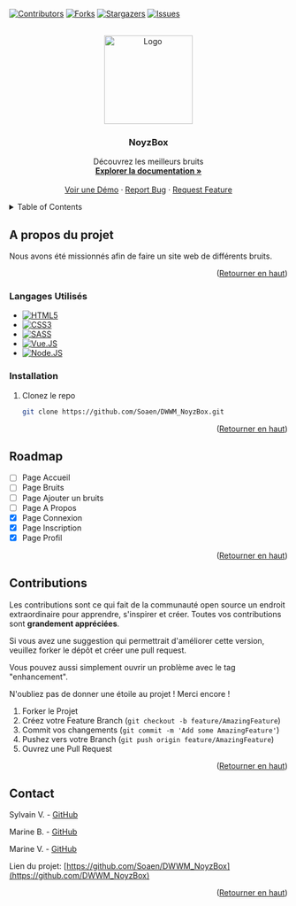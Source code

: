 <a name="readme-top"></a>
<!-- PROJECT SHIELDS -->
<!--
*** I'm using markdown "reference style" links for readability.
*** Reference links are enclosed in brackets [ ] instead of parentheses ( ).
*** See the bottom of this document for the declaration of the reference variables
*** for contributors-url, forks-url, etc. This is an optional, concise syntax you may use.
*** https://www.markdownguide.org/basic-syntax/#reference-style-links
-->
[![Contributors][contributors-shield]][contributors-url]
[![Forks][forks-shield]][forks-url]
[![Stargazers][stars-shield]][stars-url]
[![Issues][issues-shield]][issues-url]



<!-- PROJECT LOGO -->
<br />
<div align="center">
  <a href="https://github.com/Soaen/DWWM_NoyzBox">
    <img src="https://media.discordapp.net/attachments/1164829029858295869/1167115097034981446/output-onlinepngtools_1.png" alt="Logo" width="160" height="160">
  </a>

<h3 align="center">NoyzBox</h3>

  <p align="center">
    Découvrez les meilleurs bruits
    <br />
    <a href="https://github.com/Soaen/DWWM_NoyzBox"><strong>Explorer la documentation »</strong></a>
    <br />
    <br />
    <a href="https://github.com/Soaen/DWWM_NoyzBox">Voir une Démo</a>
    ·
    <a href="https://github.com/Soaen/DWWM_NoyzBox/issues">Report Bug</a>
    ·
    <a href="https://github.com/Soaen/DWWM_NoyzBox/issues">Request Feature</a>
  </p>
</div>



<!-- TABLE OF CONTENTS -->
<details>
  <summary>Table of Contents</summary>
  <ol>
    <li>
      <a href="#a-propos-du-projet">A propos du projet</a>
    </li>
    <li><a href="#installation">Installation</a></li>
    <li><a href="#roadmap">Roadmap</a></li>
    <li><a href="#contributions">Contributions</a></li>
    <li><a href="#contact">Contact</a></li>
  </ol>
</details>



<!-- ABOUT THE PROJECT -->
## A propos du projet

Nous avons été missionnés afin de faire un site web de différents bruits.

<p align="right">(<a href="#readme-top">Retourner en haut</a>)</p>


### Langages Utilisés

* [![HTML5][html.com]][html-url]
* [![CSS3][css.com]][css-url]
* [![SASS][sass.com]][sass-url]
* [![Vue.JS][vue.com]][vue-url]
* [![Node.JS][node.com]][node-url]

### Installation

1. Clonez le repo
   ```sh
   git clone https://github.com/Soaen/DWWM_NoyzBox.git
   ```

<p align="right">(<a href="#readme-top">Retourner en haut</a>)</p>



<!-- ROADMAP -->
## Roadmap

- [ ] Page Accueil
- [ ] Page Bruits
- [ ] Page Ajouter un bruits
- [ ] Page A Propos
- [X] Page Connexion
- [X] Page Inscription
- [X] Page Profil

<p align="right">(<a href="#readme-top">Retourner en haut</a>)</p>



<!-- CONTRIBUTING -->
## Contributions

Les contributions sont ce qui fait de la communauté open source un endroit extraordinaire pour apprendre, s'inspirer et créer. Toutes vos contributions sont **grandement appréciées**.

Si vous avez une suggestion qui permettrait d'améliorer cette version, veuillez forker le dépôt et créer une pull request.

Vous pouvez aussi simplement ouvrir un problème avec le tag "enhancement".

N'oubliez pas de donner une étoile au projet ! Merci encore !


1. Forker le Projet
2. Créez votre Feature Branch (`git checkout -b feature/AmazingFeature`)
3. Commit vos changements (`git commit -m 'Add some AmazingFeature'`)
4. Pushez vers votre Branch (`git push origin feature/AmazingFeature`)
5. Ouvrez une Pull Request

<p align="right">(<a href="#readme-top">Retourner en haut</a>)</p>

<!-- CONTACT -->
## Contact

Sylvain V. - [GitHub](https://github.com/Soaen)

Marine B. - [GitHub](https://github.com/Marinebcq)

Marine V. - [GitHub](https://github.com/LaMarinade)


Lien du projet: [https://github.com/Soaen/DWWM_NoyzBox](https://github.com/DWWM_NoyzBox)

<p align="right">(<a href="#readme-top">Retourner en haut</a>)</p>



<!-- MARKDOWN LINKS & IMAGES -->
<!-- https://www.markdownguide.org/basic-syntax/#reference-style-links -->
[contributors-shield]: https://img.shields.io/github/contributors/Soaen/DWWM_NoyzBox.svg?style=for-the-badge
[contributors-url]: https://github.com/Soaen/DWWM_NoyzBox/graphs/contributors
[forks-shield]: https://img.shields.io/github/forks/Soaen/DWWM_NoyzBox.svg?style=for-the-badge
[forks-url]: https://github.com/Soaen/DWWM_NoyzBox/network/members
[stars-shield]: https://img.shields.io/github/stars/Soaen/DWWM_NoyzBox?style=for-the-badge
[stars-url]: https://github.com/Soaen/DWWM_NoyzBox/stargazers
[issues-shield]: https://img.shields.io/github/issues/Soaen/DWWM_NoyzBox?style=for-the-badge
[issues-url]: https://github.com/Soaen/DWWM_NoyzBox/issues
[product-screenshot]: images/screenshot.png
[html.com]: https://img.shields.io/badge/-HTML-f06529?style=flat&logo=html5&logoColor=fff
[html-url]: https://html.com/
[css.com]: https://img.shields.io/badge/-CSS-264de4?style=flat&logo=css3&logoColor=fff
[css-url]: https://www.w3.org/Style/CSS/
[sass.com]: https://img.shields.io/badge/-SASS-cd6799?style=flat&logo=SASS&logoColor=fff
[sass-url]: https://sass-lang.com/
[vue.com]: https://img.shields.io/badge/-Vue.js-4fc08d?style=flat&logo=Vue.js&logoColor=fff
[vue-url]: https://vuejs.org/
[node.com]: https://img.shields.io/badge/-Node.js-68a063?style=flat&logo=Node.js&logoColor=fff
[node-url]: https://nodejs.org/en
